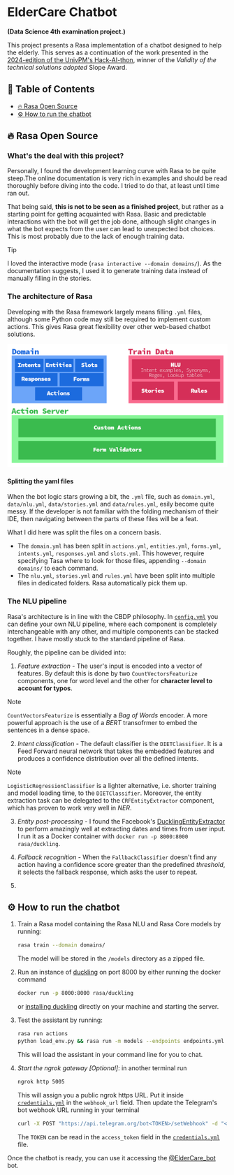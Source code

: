 # ElderCare Chatbot
**(Data Science 4th examination project.)**

This project presents a Rasa implementation of a chatbot designed to help the elderly. This serves as a continuation of the work presented in the [2024-edition of the UnivPM's Hack-AI-thon](https://events.dii.univpm.it/Hack-AI-thon/), winner of the *Validity of the technical solutions adopted* Slope Award.

## 📖 Table of Contents
* [🔥 Rasa Open Source](#1)
* [⚙️ How to run the chatbot](#2)

<a id="1"></a>
## 🔥 Rasa Open Source

### What's the deal with this project?
Personally, I found the development learning curve with Rasa to be quite steep.The online documentation is very rich in examples and should be read thoroughly before diving into the code. I tried to do that, at least until time ran out.

That being said, **this is not to be seen as a finished project**, but rather as a starting point for getting acquainted with Rasa. Basic and predictable interactions with the bot will get the job done, although slight changes in what the bot expects from the user can lead to unexpected bot choices. This is most probably due to the lack of enough training data.

>[!TIP]
> I loved the interactive mode (`rasa interactive --domain domains/`). As the documentation suggests, I used it to generate training data instead of manually filling in the stories.

### The architecture of Rasa
Developing with the Rasa framework largely means filling `.yml` files, although some Python code may still be required to implement custom actions. This gives Rasa great flexibility over other web-based chatbot solutions.

<!-- 2 server, files split -->
<p align="center">
    <img width="600rem" src="img/rasa_arch.png"></img>
</p>

#### Splitting the yaml files
When the bot logic stars growing a bit, the `.yml` file, such as `domain.yml`, `data/nlu.yml`, `data/stories.yml` and `data/rules.yml`, esily become quite messy. If the developer is not familiar with the folding mechanism of their IDE, then navigating between the parts of these files will be a feat.

What I did here was split the files on a concern basis.
- The `domain.yml` has been split in `actions.yml`, `entities.yml`, `forms.yml`, `intents.yml`, `responses.yml` and `slots.yml`. This however, require specifying Tasa where to look for those files, appending `--domain domains/` to each command.
- The `nlu.yml`, `stories.yml` and `rules.yml` have been split into multiple files in dedicated folders. Rasa automatically pick them up.

### The NLU pipeline
Rasa's architecture is in line with the CBDP philosophy. In [`config.yml`](config.yml) you can define your own NLU pipeline, where each component is completely interchangeable with any other, and multiple components can be stacked together. I have mostly stuck to the standard pipeline of Rasa.

Roughly, the pipeline can be divided into:
1. *Feature extraction* - The user's input is encoded into a vector of features. By default this is done by two `CountVectorsFeaturize` components, one for word level and the other for **character level to account for typos**. 
>[!NOTE]
> `CountVectorsFeaturize`  is essentially a *Bag of Words* encoder. A more powerful approach is the use of a *BERT* transofrmer to embed the sentences in a dense space.

2. *Intent classification* - The default classifier is the `DIETClassifier`. It is a Feed Forward neural network that takes the embedded features and produces a confidence distribution over all the defined intents.
>[!NOTE]
> `LogisticRegressionClassifier` is a lighter alternative, i.e. shorter training and model loading time, to the `DIETClassifier`. Moreover, the entity extraction task can be delegated to the `CRFEntityExtractor` component, which has proven to work very well in *NER*.

3. *Entity post-processing* - I found the Facebook's [DucklingEntityExtractor](https://github.com/facebook/duckling) to perform amazingly well at extracting dates and times from user input. I run it as a Docker container with `docker run -p 8000:8000 rasa/duckling`.
   
4. *Fallback recognition* - When the `FallbackClassifier` doesn't find any action having a confidence score greater than the predefined *threshold*, it selects the fallback response, which asks the user to repeat.
5. 

<a id="2"></a>
## ⚙️ How to run the chatbot

1. Train a Rasa model containing the Rasa NLU and Rasa Core models by running:
    ```bash
    rasa train --domain domains/
    ```
    The model will be stored in the `/models` directory as a zipped file.

1. Run an instance of [duckling](https://rasa.com/docs/rasa/nlu/components/#ducklingentityextractor)
   on port 8000 by either running the docker command
    ```bash
    docker run -p 8000:8000 rasa/duckling
    ```
   or [installing duckling](https://github.com/facebook/duckling#requirements) directly on your machine and starting the server.

1. Test the assistant by running:
    ```bash
    rasa run actions
    python load_env.py && rasa run -m models --endpoints endpoints.yml
    ```
    This will load the assistant in your command line for you to chat.

1. *Start the ngrok gateway [Optional]*: in another terminal run
    ```bash
    ngrok http 5005 
    ```
    This will assign you a public ngrok https URL. Put it inside [`credentials.yml`](credentials.yml) in the `webhook_url` field. Then update the Telegram's bot webhook URL running in your terminal
    ```bash
    curl -X POST "https://api.telegram.org/bot<TOKEN>/setWebhook" -d "<YOUR_NGROK_URL>"
    ```
    The `TOKEN` can be read in the `access_token` field in the [`credentials.yml`](credentials.yml) file.

Once the chatbot is ready, you can use it accessing the [@ElderCare_bot](https://web.telegram.org/k/#@ElderCare_bot) bot.
